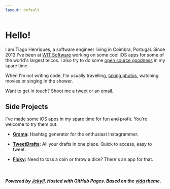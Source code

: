 ```yaml
---
layout: default
---
```


# Hello!

I am Tiago Henriques, a software engineer living in Coimbra, Portugal. Since 2013 I've been at [WIT Software](https://www.wit-software.com/) working on some cool iOS apps for some of the world's largest telcos. I also try to do some [open source goodness](https://github.com/tiagomnh) in my spare time.

When I'm not writing code, I'm usually travelling, [taking photos](http://instagram.com/tiagomnh), watching movies or singing in the shower.

Want to get in touch? Shoot me a [tweet](http://twitter.com/tiagomnh) or an [email](mailto:tiagomnh@gmail.com).

## Side Projects

I've made some iOS apps in my spare time for fun <del>and profit</del>. You're welcome to try them out.

* **[Grama](https://itunes.apple.com/us/app/grama-hashtag-generator-for/id1003533860?mt=8):** Hashtag generator for the enthusiast Instagrammer.

* **[TweetDrafts](https://itunes.apple.com/us/app/tweetdrafts-editor-for-twitter/id968921355?mt=8):** All your drafts in one place. Quick to access, easy to tweet.

* **[Fluky](https://itunes.apple.com/us/app/fluky/id647708278?mt=8):** Need to toss a coin or throw a dice? There's an app for that.

&nbsp;

##### Powered by [Jekyll](http://jekyllrb.com/). Hosted with GitHub Pages. Based on the [vida](https://github.com/syaning/vida) theme.


<!--
## Posts

<ul class="posts">
    {% for post in site.posts %}
    <li><span>{{ post.date | date: site.date_format }}</span><a href="{{ post.url | prepend: site.baseurl }}">{{ post.title }}</a></li>
    {% endfor %}
</ul>
-->
